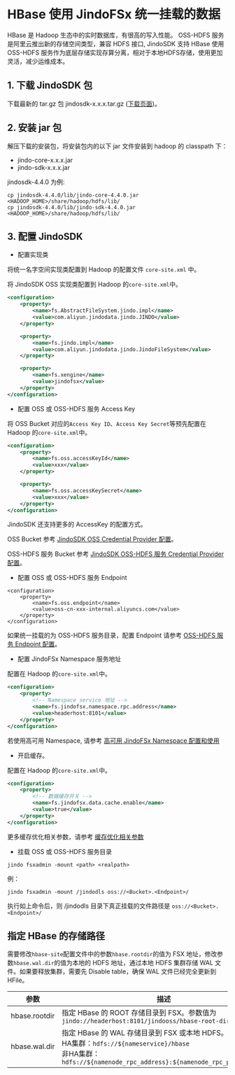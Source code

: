 # HBase 使用 JindoFSx 统一挂载的数据
HBase 是 Hadoop 生态中的实时数据库，有很高的写入性能。 OSS-HDFS 服务是阿里云推出新的存储空间类型，兼容 HDFS 接口, JindoSDK 支持 HBase 使用 OSS-HDFS 服务作为底层存储实现存算分离，相对于本地HDFS存储，使用更加灵活，减少运维成本。

## 1. 下载 JindoSDK 包
下载最新的 tar.gz 包 jindosdk-x.x.x.tar.gz ([下载页面](/docs/user/4.x/jindodata_download.md))。

## 2. 安装 jar 包
解压下载的安装包，将安装包内的以下 jar 文件安装到 hadoop 的 classpath 下：
* jindo-core-x.x.x.jar
* jindo-sdk-x.x.x.jar

jindosdk-4.4.0 为例:
```
cp jindosdk-4.4.0/lib/jindo-core-4.4.0.jar <HADOOP_HOME>/share/hadoop/hdfs/lib/
cp jindosdk-4.4.0/lib/jindo-sdk-4.4.0.jar <HADOOP_HOME>/share/hadoop/hdfs/lib/
```

## 3. 配置 JindoSDK

* 配置实现类

将统一名字空间实现类配置到 Hadoop 的配置文件 `core-site.xml` 中。

将 JindoSDK OSS 实现类配置到 Hadoop 的`core-site.xml`中。

```xml
<configuration>
    <property>
        <name>fs.AbstractFileSystem.jindo.impl</name>
        <value>com.aliyun.jindodata.jindo.JINDO</value>
    </property>

    <property>
        <name>fs.jindo.impl</name>
        <value>com.aliyun.jindodata.jindo.JindoFileSystem</value>
    </property>

    <property>
        <name>fs.xengine</name>
        <value>jindofsx</value>
    </property>
</configuration>
```

* 配置 OSS 或 OSS-HDFS 服务 Access Key

将 OSS Bucket 对应的`Access Key ID`、`Access Key Secret`等预先配置在 Hadoop 的`core-site.xml`中。
```xml
<configuration>
    <property>
        <name>fs.oss.accessKeyId</name>
        <value>xxx</value>
    </property>

    <property>
        <name>fs.oss.accessKeySecret</name>
        <value>xxx</value>
    </property>
</configuration>
```
JindoSDK 还支持更多的 AccessKey 的配置方式。

OSS Bucket 参考 [JindoSDK OSS Credential Provider 配置](/docs/user/4.x/4.4.0/oss/security/jindosdk_credential_provider_oss.md)。

OSS-HDFS 服务 Bucket 参考 [JindoSDK OSS-HDFS 服务 Credential Provider 配置](/docs/user/4.x/4.4.0/jindofs/security/jindosdk_credential_provider_dls.md)。

* 配置 OSS 或 OSS-HDFS 服务 Endpoint
```
<configuration>
    <property>
        <name>fs.oss.endpoint</name>
        <value>oss-cn-xxx-internal.aliyuncs.com</value>
    </property>
</configuration>
```
如果统一挂载的为 OSS-HDFS 服务目录，配置 Endpoint 请参考 [OSS-HDFS 服务 Endpoint 配置](/docs/user/4.x/4.4.0/jindofs/configuration/jindosdk_endpoint_configuration.md)。

* 配置 JindoFSx Namespace 服务地址

配置在 Hadoop 的`core-site.xml`中。
```xml
<configuration>
    <property>
        <!-- Namespace service 地址 -->
        <name>fs.jindofsx.namespace.rpc.address</name>
        <value>headerhost:8101</value>
    </property>
</configuration>
```
若使用高可用 Namespace, 请参考 [高可用 JindoFSx Namespace 配置和使用](/docs/user/4.x/4.4.0/jindofsx/deploy/deploy_raft_ns.md)

* 开启缓存。

配置在 Hadoop 的`core-site.xml`中。
```xml
<configuration>
    <property>
        <!-- 数据缓存开关 -->
        <name>fs.jindofsx.data.cache.enable</name>
        <value>true</value>
    </property>
</configuration>
```
更多缓存优化相关参数，请参考 [缓存优化相关参数](../configuration/jindosdk_configuration_list.md)

* 挂载 OSS 或 OSS-HDFS 服务目录

```
jindo fsxadmin -mount <path> <realpath>
```

例：
```
jindo fsxadmin -mount /jindodls oss://<Bucket>.<Endpoint>/
```

执行如上命令后，则 /jindodls 目录下真正挂载的文件路径是 `oss://<Bucket>.<Endpoint>/`

## 指定 HBase 的存储路径
需要修改`hbase-site`配置文件中的参数`hbase.rootdir`的值为 FSX 地址，修改参数`hbase.wal.dir`的值为本地的 HDFS 地址，通过本地 HDFS 集群存储 WAL 文件。如果要释放集群，需要先 Disable table，确保 WAL 文件已经完全更新到 HFile。

| 参数 | 描述 |
| --- | --- |
| hbase.rootdir | 指定 HBase 的 ROOT 存储目录到 FSX。参数值为`jindo://headerhost:8101/jindooss/hbase-root-dir`|
| hbase.wal.dir | 指定 HBase 的 WAL 存储目录到 FSX 或本地 HDFS。参数值为：</br>  HA集群：`hdfs://${nameservice}/hbase`</br>  非HA集群：`hdfs://${namenode_rpc_address}:${namenode_rpc_port}/hbase`</br>  |
